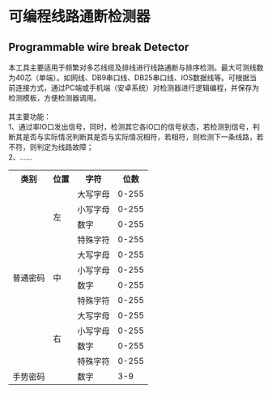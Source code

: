 # 可编程线路通断检测器
## Programmable wire break Detector
本工具主要适用于频繁对多芯线缆及排线进行线路通断与排序检测。最大可测线数为40芯（单端）。如网线、DB9串口线、DB25串口线、IOS数据线等。可根据当前连接方式，通过PC端或手机端（安卓系统）对检测器进行逻辑编程，并保存为检测模板，方便检测器调用。
<br><br>
其主要功能：<br>
1、通过率IO口发出信号，同时，检测其它各IO口的信号状态，若检测到信号，判断其是否与实际情况判断其是否与实际情况相符，若相符，则检测下一条线路，若不符，则判定为线路故障；<br>
2、……

<table bord=2>
  <tr >
	<th>类别</th>
	<th>位置</th>
	<th>字符</th>
	<th>位数</th>
  </tr>
  <tr>
	<td rowspan=12>普通密码</td>
	<td rowspan=4>左</td>
	<td>大写字母</td>
	<td>0-255</td>
  </tr>
  <tr>
	<td>小写字母</td>
	<td>0-255</td>
  </tr>
  <tr>
	<td>数字</td>
	<td>0-255</td>
  </tr>
  <tr>
	<td>特殊字符</td>
	<td>0-255</td>
  </tr>
  <tr>
	<td rowspan=4>中</td>
	<td>大写字母</td>
	<td>0-255</td>
  </tr>
  <tr>
	<td>小写字母</td>
	<td>0-255</td>
  </tr>
  <tr>
	<td>数字</td>
	<td>0-255</td>
  </tr>
  <tr>
	<td>特殊字符</td>
	<td>0-255</td>
  </tr>
  <tr>
	<td rowspan=4>右</td>
	<td>大写字母</td>
	<td>0-255</td>
  </tr>
  <tr>
	<td>小写字母</td>
	<td>0-255</td>
  </tr>
  <tr>
	<td>数字</td>
	<td>0-255</td>
  </tr>
  <tr>
	<td>特殊字符</td>
	<td>0-255</td>
  </tr>

  <tr colspan=4></tr>
  <tr>
	<td>手势密码</td>
	<td> </td>
	<td>数字</td>
	<td>3-9</td>
  </tr>
</table>
